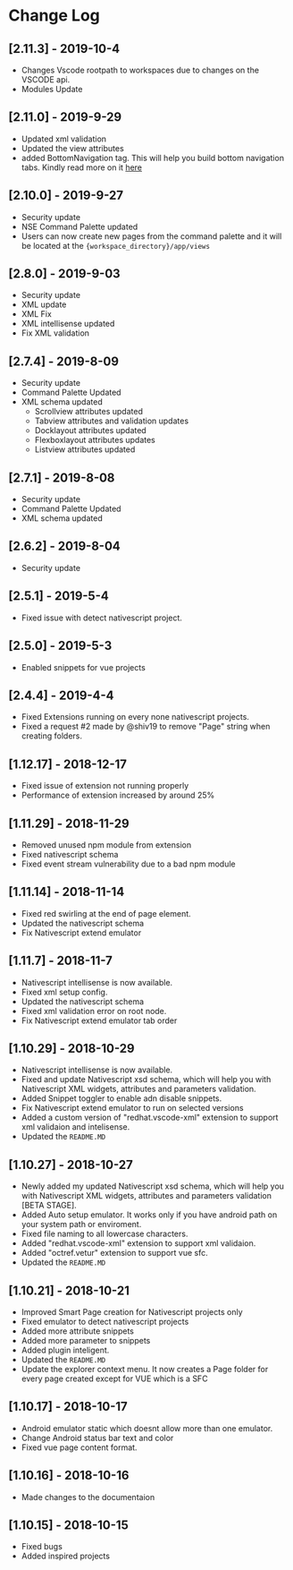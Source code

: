 # Change Log

<!-- ## [Unreleased]
- Initial release -->
## [2.11.3] - 2019-10-4
- Changes Vscode rootpath to workspaces due to changes on the VSCODE api.
- Modules Update

## [2.11.0] - 2019-9-29
- Updated xml validation
- Updated the view attributes
- added BottomNavigation tag. This will help you build bottom navigation tabs. Kindly read more on it [here](https://docs.nativescript.org/ui/components/bottom-navigation)

## [2.10.0] - 2019-9-27
- Security update
- NSE Command Palette updated 
- Users can now create new pages from the command palette and it will be located at the `{workspace_directory}/app/views`

## [2.8.0] - 2019-9-03
- Security update
- XML update 
- XML Fix 
- XML intellisense updated 
- Fix XML validation
  
## [2.7.4] - 2019-8-09
- Security update
- Command Palette Updated
- XML schema updated
    - Scrollview attributes updated
    - Tabview attributes and validation updates
    - Docklayout attributes updated
    - Flexboxlayout attributes updates
    - Listview attributes updated
  
## [2.7.1] - 2019-8-08
- Security update
- Command Palette Updated
- XML schema updated
  
## [2.6.2] - 2019-8-04
- Security update
  
## [2.5.1] - 2019-5-4
- Fixed issue with detect nativescript project.
  
## [2.5.0] - 2019-5-3

- Enabled snippets for vue projects
  
## [2.4.4] - 2019-4-4

- Fixed Extensions running on every none nativescript projects.
- Fixed a request #2 made by @shiv19 to remove "Page" string when creating folders.


## [1.12.17] - 2018-12-17

- Fixed issue of extension not running properly
- Performance of extension increased by around 25%

## [1.11.29] - 2018-11-29

- Removed unused npm module from extension
- Fixed nativescript schema
- Fixed event stream vulnerability due to a bad npm module

## [1.11.14] - 2018-11-14

- Fixed red swirling at the end of page element.
- Updated the nativescript schema
- Fix Nativescript extend emulator

## [1.11.7] - 2018-11-7

- Nativescript intellisense is now available.
- Fixed xml setup config.
- Updated the nativescript schema
- Fixed xml validation error on root node.
- Fix Nativescript extend emulator tab order

## [1.10.29] - 2018-10-29

- Nativescript intellisense is now available.
- Fixed and update Nativescript xsd schema, which will help you with Nativescript XML widgets, attributes and parameters validation.
- Added Snippet toggler to enable adn disable snippets.
- Fix Nativescript extend emulator to run on selected versions
- Added a custom version of "redhat.vscode-xml" extension to support xml validaion and intelisense.
- Updated the `README.MD`

## [1.10.27] - 2018-10-27

- Newly added my updated Nativescript xsd schema, which will help you with Nativescript XML widgets, attributes and parameters validation [BETA STAGE].
- Added Auto setup emulator. It works only if you have android path on your system path or enviroment.
- Fixed file naming to all lowercase characters.
- Added "redhat.vscode-xml" extension to support xml validaion.
- Added "octref.vetur" extension to support vue sfc.
- Updated the `README.MD`

## [1.10.21] - 2018-10-21

- Improved Smart Page creation for Nativescript projects only
- Fixed emulator to detect nativescript projects
- Added more attribute snippets
- Added more parameter to snippets
- Added plugin inteligent.
- Updated the `README.MD`
- Update the explorer context menu. It now creates a Page folder for every page created except for VUE which is a SFC

## [1.10.17] - 2018-10-17

- Android emulator static which doesnt allow more than one emulator.
- Change Android status bar text and color
- Fixed vue page content format.

## [1.10.16] - 2018-10-16

- Made changes to the documentaion

## [1.10.15] - 2018-10-15

- Fixed bugs
- Added inspired projects
